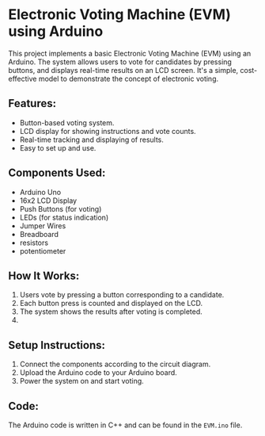 # Electronic Voting Machine (EVM) using Arduino

This project implements a basic Electronic Voting Machine (EVM) using an Arduino. The system allows users to vote for candidates by pressing buttons, and displays real-time results on an LCD screen. It's a simple, cost-effective model to demonstrate the concept of electronic voting.

## Features:
- Button-based voting system.
- LCD display for showing instructions and vote counts.
- Real-time tracking and displaying of results.
- Easy to set up and use.

## Components Used:
- Arduino Uno
- 16x2 LCD Display
- Push Buttons (for voting)
- LEDs (for status indication)
- Jumper Wires
- Breadboard
- resistors
- potentiometer

## How It Works:
1. Users vote by pressing a button corresponding to a candidate.
2. Each button press is counted and displayed on the LCD.
3. The system shows the results after voting is completed.
4. 
## Setup Instructions:
1. Connect the components according to the circuit diagram.
2. Upload the Arduino code to your Arduino board.
3. Power the system on and start voting.

## Code:
The Arduino code is written in C++ and can be found in the `EVM.ino` file.
